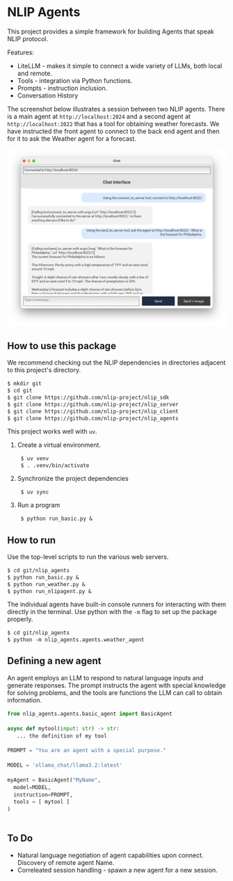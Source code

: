 
# NLIP Agents

This project provides a simple framework for building Agents that speak NLIP protocol.

Features:

- LiteLLM -  makes it simple to connect a wide variety of LLMs, both local and remote.
- Tools - integration via Python functions.
- Prompts - instruction inclusion.
- Conversation History

The screenshot below illustrates a session between two NLIP agents.  There is a main agent at `http://localhost:2024` and a second agent at `http://localhost:2022` that has a tool for obtaining weather forecasts.  We have instructed the front agent to connect to the back end agent and then for it to ask the Weather agent for a forecast.

![Agent-to-Agent](pics/agent-to-agent-01.png)


## How to use this package

We recommend checking out the NLIP dependencies in directories adjacent to this project's directory.

    $ mkdir git
	$ cd git
	$ git clone https://github.com/nlip-project/nlip_sdk
	$ git clone https://github.com/nlip-project/nlip_server
	$ git clone https://github.com/nlip-project/nlip_client
	$ git clone https://github.com/nlip-project/nlip_agents
	

This project works well with `uv`.

1. Create a virtual environment.

        $ uv venv
    	$ . .venv/bin/activate
		
2. Synchronize the project dependencies

        $ uv sync
		
3. Run a program

        $ python run_basic.py &
		


## How to run

Use the top-level scripts to run the various web servers.

    $ cd git/nlip_agents
    $ python run_basic.py &
    $ python run_weather.py &
    $ python run_nlipagent.py &
   
The individual agents have built-in console runners for interacting with them directly in the terminal.  Use python with the `-m` flag to set up the package properly.

    $ cd git/nlip_agents
    $ python -m nlip_agents.agents.weather_agent


## Defining a new agent

An agent employs an LLM to respond to natural language inputs and generate responses.  The prompt instructs the agent with special knowledge for solving problems, and the tools are functions the LLM can call to obtain information.

``` python
from nlip_agents.agents.basic_agent import BasicAgent

async def mytool(input: str) -> str:
   ... the definition of my tool

PROMPT = "You are an agent with a special purpose."

MODEL = 'ollama_chat/llama3.2:latest'

myAgent = BasicAgent("MyName",
  model=MODEL,
  instruction=PROMPT,
  tools = [ mytool ]
)
					 
```


## To Do

- Natural language negotiation of agent capabilities upon connect.  Discovery of remote agent Name.
- Correleated session handling - spawn a new agent for a new session.
